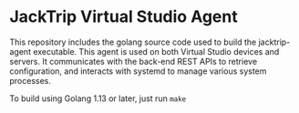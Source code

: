 # JackTrip Virtual Studio Agent

This repository includes the golang source code used to build the
jacktrip-agent executable. This agent is used on both Virtual Studio devices
and servers. It communicates with the back-end REST APIs to retrieve
configuration, and interacts with systemd to manage various system processes.

To build using Golang 1.13 or later, just run `make`
